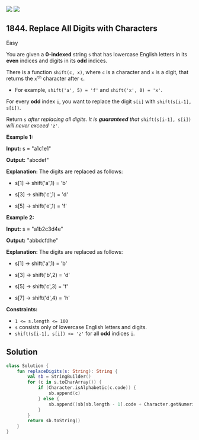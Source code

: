 [![](https://img.shields.io/github/stars/javadev/LeetCode-in-Kotlin?label=Stars&style=flat-square)](https://github.com/javadev/LeetCode-in-Kotlin)
[![](https://img.shields.io/github/forks/javadev/LeetCode-in-Kotlin?label=Fork%20me%20on%20GitHub%20&style=flat-square)](https://github.com/javadev/LeetCode-in-Kotlin/fork)

## 1844\. Replace All Digits with Characters

Easy

You are given a **0-indexed** string `s` that has lowercase English letters in its **even** indices and digits in its **odd** indices.

There is a function `shift(c, x)`, where `c` is a character and `x` is a digit, that returns the <code>x<sup>th</sup></code> character after `c`.

*   For example, `shift('a', 5) = 'f'` and `shift('x', 0) = 'x'`.

For every **odd** index `i`, you want to replace the digit `s[i]` with `shift(s[i-1], s[i])`.

Return `s` _after replacing all digits. It is **guaranteed** that_ `shift(s[i-1], s[i])` _will never exceed_ `'z'`.

**Example 1:**

**Input:** s = "a1c1e1"

**Output:** "abcdef"

**Explanation:** The digits are replaced as follows: 

- s[1] -> shift('a',1) = 'b' 

- s[3] -> shift('c',1) = 'd' 

- s[5] -> shift('e',1) = 'f'

**Example 2:**

**Input:** s = "a1b2c3d4e"

**Output:** "abbdcfdhe"

**Explanation:** The digits are replaced as follows: 

- s[1] -> shift('a',1) = 'b' 

- s[3] -> shift('b',2) = 'd' 

- s[5] -> shift('c',3) = 'f' 

- s[7] -> shift('d',4) = 'h'

**Constraints:**

*   `1 <= s.length <= 100`
*   `s` consists only of lowercase English letters and digits.
*   `shift(s[i-1], s[i]) <= 'z'` for all **odd** indices `i`.

## Solution

```kotlin
class Solution {
    fun replaceDigits(s: String): String {
        val sb = StringBuilder()
        for (c in s.toCharArray()) {
            if (Character.isAlphabetic(c.code)) {
                sb.append(c)
            } else {
                sb.append((sb[sb.length - 1].code + Character.getNumericValue(c)).toChar())
            }
        }
        return sb.toString()
    }
}
```